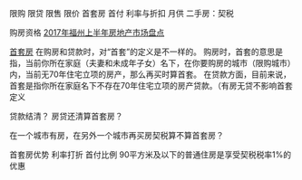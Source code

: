 限购 限贷 限售 限价
首套房 首付 利率与折扣 月供
二手房：契税

购房资格
[2017年福州上半年房地产市场盘点](http://news.fz.fang.com/open/25812136.html)


[首套房](https://www.zhihu.com/question/40088982)
在购房和贷款时，对“首套”的定义是不一样的。
购房时，首套的意思是指，当前你所在家庭（夫妻和未成年子女）名下，在你要购房的城市（限购城市）内，当前无70年住宅立项的房产，那么再买时算首套。
在贷款方面，目前来说，首套是指你所在家庭名下不存在70年住宅立项的房产贷款。（有房无贷不影响首套定义

贷款结清？
房贷还清算首套房？

在一个城市有房，在另外一个城市再买房契税算不算首套房？

首套房优势
利率打折
首付比例
90平方米及以下的普通住房是享受契税税率1%的优惠